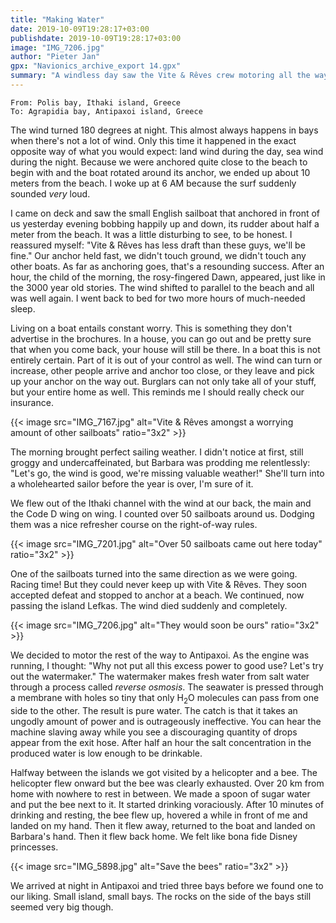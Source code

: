 ```yaml
---
title: "Making Water"
date: 2019-10-09T19:28:17+03:00
publishdate: 2019-10-09T19:28:17+03:00
image: "IMG_7206.jpg"
author: "Pieter Jan"
gpx: "Navionics_archive_export 14.gpx"
summary: "A windless day saw the Vite & Rêves crew motoring all the way to Antipaxoi island where they had to try a few bays before finding one that would hold the boat safely."
---
```


`From: Polis bay, Ithaki island, Greece`<br/>
`To: Agrapidia bay, Antipaxoi island, Greece`

The wind turned 180 degrees at night. This almost always happens in bays when there's not a lot of wind. Only this time it happened in the exact opposite way of what you would expect: land wind during the day, sea wind during the night. Because we were anchored quite close to the beach to begin with and the boat rotated around its anchor, we ended up about 10 meters from the beach. I woke up at 6 AM because the surf suddenly sounded _very_ loud.

I came on deck and saw the small English sailboat that anchored in front of us yesterday evening bobbing happily up and down, its rudder about half a meter from the beach. It was a little disturbing to see, to be honest. I reassured myself: "Vite & Rêves has less draft than these guys, we'll be fine." Our anchor held fast, we didn't touch ground, we didn't touch any other boats. As far as anchoring goes, that's a resounding success. After an hour, the child of the morning, the rosy-fingered Dawn, appeared, just like in the 3000 year old stories. The wind shifted to parallel to the beach and all was well again. I went back to bed for two more hours of much-needed sleep.

Living on a boat entails constant worry. This is something they don't advertise in the brochures. In a house, you can go out and be pretty sure that when you come back, your house will still be there. In a boat this is not entirely certain. Part of it is out of your control as well. The wind can turn or increase, other people arrive and anchor too close, or they leave and pick up your anchor on the way out. Burglars can not only take all of your stuff, but your entire home as well. This reminds me I should really check our insurance.

{{< image src="IMG_7167.jpg" alt="Vite & Rêves amongst a worrying amount of other sailboats" ratio="3x2" >}}

The morning brought perfect sailing weather. I didn't notice at first, still groggy and undercaffeinated, but Barbara was prodding me relentlessly: "Let's go, the wind is good, we're missing valuable weather!" She'll turn into a wholehearted sailor before the year is over, I'm sure of it.

We flew out of the Ithaki channel with the wind at our back, the main and the Code D wing on wing. I counted over 50 sailboats around us. Dodging them was a nice refresher course on the right-of-way rules.

{{< image src="IMG_7201.jpg" alt="Over 50 sailboats came out here today" ratio="3x2" >}}

One of the sailboats turned into the same direction as we were going. Racing time! But they could never keep up with Vite & Rêves. They soon accepted defeat and stopped to anchor at a beach. We continued, now passing the island Lefkas. The wind died suddenly and completely.

{{< image src="IMG_7206.jpg" alt="They would soon be ours" ratio="3x2" >}}

We decided to motor the rest of the way to Antipaxoi. As the engine was running, I thought: "Why not put all this excess power to good use? Let's try out the watermaker." The watermaker makes fresh water from salt water through a process called _reverse osmosis_. The seawater is pressed through a membrane with holes so tiny that only H<sub>2</sub>O molecules can pass from one side to the other. The result is pure water. The catch is that it takes an ungodly amount of power and is outrageously ineffective. You can hear the machine slaving away while you see a discouraging quantity of drops appear from the exit hose. After half an hour the salt concentration in the produced water is low enough to be drinkable.

Halfway between the islands we got visited by a helicopter and a bee. The helicopter flew onward but the bee was clearly exhausted. Over 20 km from home with nowhere to rest in between. We made a spoon of sugar water and put the bee next to it. It started drinking voraciously. After 10 minutes of drinking and resting, the bee flew up, hovered a while in front of me and landed on my hand. Then it flew away, returned to the boat and landed on Barbara's hand. Then it flew back home. We felt like bona fide Disney princesses.

{{< image src="IMG_5898.jpg" alt="Save the bees" ratio="3x2" >}}

We arrived at night in Antipaxoi and tried three bays before we found one to our liking. Small island, small bays. The rocks on the side of the bays still seemed very big though.
